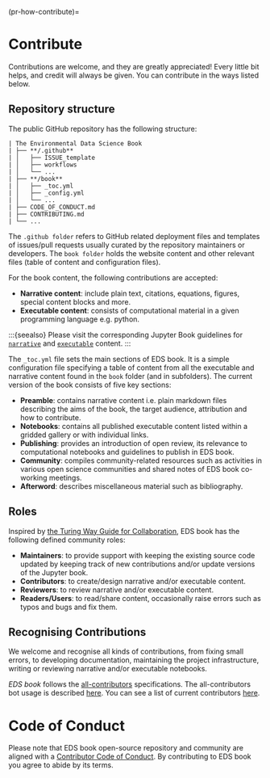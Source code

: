 (pr-how-contribute)=
# Contribute

Contributions are welcome, and they are greatly appreciated! 
Every little bit helps, and credit will always be given. 
You can contribute in the ways listed below.

## Repository structure

The public GitHub repository has the following structure:

```
| The Environmental Data Science Book
| ├── **/.github**
| │   ├── ISSUE_template
| │   ├── workflows
| │   └── ...
| ├── **/book**
| │   ├── _toc.yml
| │   ├── _config.yml
| │   └── ...
| ├── CODE_OF_CONDUCT.md
| ├── CONTRIBUTING.md
| └── ...
```

The `.github folder` refers to GitHub related deployment files and templates of issues/pull requests usually curated by the repository maintainers or developers. 
The `book folder` holds the website content and other relevant files (table of content and configuration files).  

For the book content, the following contributions are accepted:
* **Narrative content**: include plain text, citations, equations, figures, special content blocks and more.
* **Executable content**: consists of computational material in a given programming language e.g. python.

:::{seealso}
Please visit the corresponding Jupyter Book guidelines for [`narrative`](https://jupyterbook.org/content/index.html#write-narrative-content) and [`executable`]('https://jupyterbook.org/execute/index.html#write-executable-content) content. 
:::

The `_toc.yml` file sets the main sections of EDS book. 
It is a simple configuration file specifying a table of content from all the executable and narrative content found in the ``book`` folder (and in subfolders). 
The current version of the book consists of five key sections:

* **Preamble**: contains narrative content i.e. plain markdown files describing the aims of the book, the target audience, attribution and how to contribute.
* **Notebooks**: contains all published executable content listed within a gridded gallery or with individual links. 
* **Publishing**: provides an introduction of open review, its relevance to computational notebooks and guidelines to publish in EDS book.
* **Community**: compiles community-related resources such as activities in various open science communities and shared notes of EDS book co-working meetings.
* **Afterword**: describes miscellaneous material such as bibliography. 

## Roles
Inspired by [the Turing Way Guide for Collaboration](https://github.com/alan-turing-institute/the-turing-way/blob/main/book/website/collaboration/collaboration.md), EDS book has the following defined community roles: 

* **Maintainers**: to provide support with keeping the existing source code updated by keeping track of new contributions and/or update versions of the Jupyter book.
* **Contributors**: to create/design narrative and/or executable content.
* **Reviewers**: to review narrative and/or executable content.
* **Readers/Users**: to read/share content, occasionally raise errors such as typos and bugs and fix them.

## Recognising Contributions
We welcome and recognise all kinds of contributions, from fixing small errors, to developing documentation, maintaining the project infrastructure, writing or reviewing narrative and/or executable notebooks.

_EDS book_ follows the [all-contributors](https://allcontributors.org) specifications.
The all-contributors bot usage is described [here](https://allcontributors.org/docs/en/bot/usage).
You can see a list of current contributors [here](https://github.com/alan-turing-institute/environmental-ds-book/blob/master/contributors.md). 

# Code of Conduct
Please note that EDS book open-source repository and community are aligned with a [Contributor Code of Conduct](./../../CODE_OF_CONDUCT.md). 
By contributing to EDS book you agree to abide by its terms.